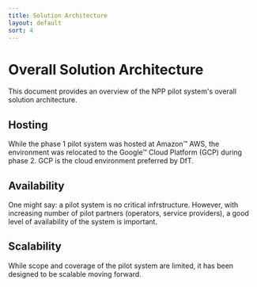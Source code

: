 ```yaml
---
title: Solution Architecture 
layout: default
sort: 4
---
```

# Overall Solution Architecture 
This document provides an overview of the NPP pilot system's overall solution architecture.

## Hosting
While the phase 1 pilot system was hosted at Amazon&trade; AWS, the environment was relocated to the Google&trade; Cloud Platform (GCP) during phase 2. GCP is the cloud environment preferred by DfT.

## Availability
One might say: a pilot system is no critical infrstructure. However, with increasing number of pilot partners (operators, service providers), a good level of availability of the system is important. 


## Scalability
While scope and coverage of the pilot system are limited, it has been designed to be scalable moving forward.


